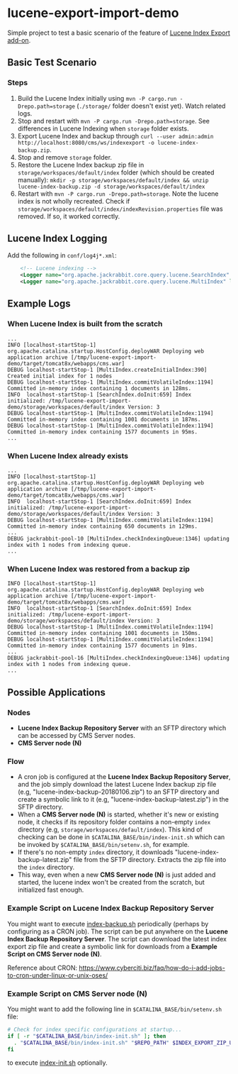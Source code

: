 # lucene-export-import-demo

Simple project to test a basic scenario of the feature of [Lucene Index Export add-on](https://www.onehippo.org/library/enterprise/enterprise-features/lucene-index-export/lucene-index-export.html).

## Basic Test Scenario

### Steps

  1. Build the Lucene Index initially using ```mvn -P cargo.run -Drepo.path=storage```
     (```./storage/``` folder doesn't exist yet). Watch related logs.
  1. Stop and restart with ```mvn -P cargo.run -Drepo.path=storage```. See differences in Lucene Indexing when ```storage``` folder exists.
  1. Export Lucene Index and backup through ```curl --user admin:admin http://localhost:8080/cms/ws/indexexport -o lucene-index-backup.zip```.
  1. Stop and remove ```storage``` folder.
  1. Restore the Lucene Index backup zip file in ```storage/workspaces/default/index``` folder (which should be created manually): ```mkdir -p storage/workspaces/default/index && unzip lucene-index-backup.zip -d storage/workspaces/default/index```
  1. Restart with ```mvn -P cargo.run -Drepo.path=storage```. Note the lucene index is not wholly recreated.
     Check if ```storage/workspaces/default/index/indexRevision.properties``` file was removed. If so, it worked correctly.

## Lucene Index Logging

Add the following in ```conf/log4j*.xml```:

```xml
    <!-- Lucene indexing -->
    <Logger name="org.apache.jackrabbit.core.query.lucene.SearchIndex" level="info" />
    <Logger name="org.apache.jackrabbit.core.query.lucene.MultiIndex" level="debug" />

```

## Example Logs

### When Lucene Index is built from the scratch

```
...
INFO [localhost-startStop-1] org.apache.catalina.startup.HostConfig.deployWAR Deploying web application archive [/tmp/lucene-export-import-demo/target/tomcat8x/webapps/cms.war]
DEBUG localhost-startStop-1 [MultiIndex.createInitialIndex:390] Created initial index for 1 nodes
DEBUG localhost-startStop-1 [MultiIndex.commitVolatileIndex:1194] Committed in-memory index containing 1 documents in 128ms.
INFO  localhost-startStop-1 [SearchIndex.doInit:659] Index initialized: /tmp/lucene-export-import-demo/storage/workspaces/default/index Version: 3
DEBUG localhost-startStop-1 [MultiIndex.commitVolatileIndex:1194] Committed in-memory index containing 1001 documents in 187ms.
DEBUG localhost-startStop-1 [MultiIndex.commitVolatileIndex:1194] Committed in-memory index containing 1577 documents in 95ms.
...
```

### When Lucene Index already exists

```
...
INFO [localhost-startStop-1] org.apache.catalina.startup.HostConfig.deployWAR Deploying web application archive [/tmp/lucene-export-import-demo/target/tomcat8x/webapps/cms.war]
INFO  localhost-startStop-1 [SearchIndex.doInit:659] Index initialized: /tmp/lucene-export-import-demo/storage/workspaces/default/index Version: 3
DEBUG localhost-startStop-1 [MultiIndex.commitVolatileIndex:1194] Committed in-memory index containing 650 documents in 129ms.
...
DEBUG jackrabbit-pool-10 [MultiIndex.checkIndexingQueue:1346] updating index with 1 nodes from indexing queue.
...
```

### When Lucene Index was restored from a backup zip

```
INFO [localhost-startStop-1] org.apache.catalina.startup.HostConfig.deployWAR Deploying web application archive [/tmp/lucene-export-import-demo/target/tomcat8x/webapps/cms.war]
INFO  localhost-startStop-1 [SearchIndex.doInit:659] Index initialized: /tmp/lucene-export-import-demo/storage/workspaces/default/index Version: 3
DEBUG localhost-startStop-1 [MultiIndex.commitVolatileIndex:1194] Committed in-memory index containing 1001 documents in 150ms.
DEBUG localhost-startStop-1 [MultiIndex.commitVolatileIndex:1194] Committed in-memory index containing 1577 documents in 91ms.
...
DEBUG jackrabbit-pool-16 [MultiIndex.checkIndexingQueue:1346] updating index with 1 nodes from indexing queue.
...
```

## Possible Applications

### Nodes

- **Lucene Index Backup Repository Server** with an SFTP directory which can be accessed by CMS Server nodes.
- **CMS Server node (N)** 

### Flow

- A cron job is configured at the **Lucene Index Backup Repository Server**, and the job simply download the latest
  Lucene Index backup zip file (e.g, "lucene-index-backup-20180106.zip") to an SFTP directory
  and create a symbolic link to it (e.g, "lucene-index-backup-latest.zip") in the SFTP directory.
- When a **CMS Server node (N)** is started, whether it's new or existing node, it checks if its repository folder
  contains a non-empty ```index``` directory (e.g, ```storage/workspaces/default/index```).
  This kind of checking can be done in ```$CATALINA_BASE/bin/index-init.sh``` which can be invoked by ```$CATALINA_BASE/bin/setenv.sh```, for example.
- If there's no non-empty ```index``` directory, it downloads "lucene-index-backup-latest.zip" file from the SFTP directory.
  Extracts the zip file into the ```index``` directory.
- This way, even when a new **CMS Server node (N)** is just added and started, the lucene index won't be created
  from the scratch, but initialized fast enough. 

### Example Script on Lucene Index Backup Repository Server

You might want to execute [index-backup.sh](https://github.com/woonsanko/recipe-for-dockerizing-hippo-cms/blob/master/examples/index-backup.sh) periodically (perhaps by configuring as a CRON job). The script can be put anywhere on the **Lucene Index Backup Repository Server**.
The script can download the latest index export zip file and create a symbolic link for downloads from a **Example Script on CMS Server node (N)**.

Reference about CRON: https://www.cyberciti.biz/faq/how-do-i-add-jobs-to-cron-under-linux-or-unix-oses/

### Example Script on CMS Server node (N)

You might want to add the following line in ```$CATALINA_BASE/bin/setenv.sh``` file:

```bash
# Check for index specific configurations at startup...
if [ -r "$CATALINA_BASE/bin/index-init.sh" ]; then
  . "$CATALINA_BASE/bin/index-init.sh" "$REPO_PATH" $INDEX_EXPORT_ZIP_URIS
fi
```

to execute [index-init.sh](https://github.com/woonsanko/recipe-for-dockerizing-hippo-cms/blob/master/examples/index-init.sh) optionally.
